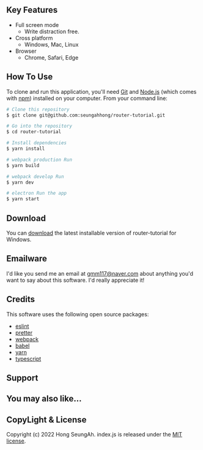 ## Key Features

- Full screen mode
  - Write distraction free.
- Cross platform
  - Windows, Mac, Linux
- Browser
  - Chrome, Safari, Edge

## How To Use

To clone and run this application, you'll need [Git](https://git-scm.com) and [Node.js](https://nodejs.org/en/download/) (which comes with [npm](http://npmjs.com)) installed on your computer. From your command line:

```bash
# Clone this repository
$ git clone git@github.com:seungahhong/router-tutorial.git

# Go into the repository
$ cd router-tutorial

# Install dependencies
$ yarn install

# webpack production Run
$ yarn build

# webpack develop Run
$ yarn dev

# electron Run the app
$ yarn start
```

## Download

You can [download](https://github.com/seungahhong/router-tutorial) the latest installable version of router-tutorial for Windows.

## Emailware

I'd like you send me an email at <gmm117@naver.com> about anything you'd want to say about this software. I'd really appreciate it!

## Credits

This software uses the following open source packages:

- [eslint](https://eslint.org/)
- [pretter](https://prettier.io/)
- [webpack](https://webpack.js.org/)
- [babel](https://babeljs.io/)
- [yarn](https://yarnpkg.com/)
- [typescript](https://www.typescriptlang.org/)

## Support

## You may also like...

## CopyLight & License

Copyright (c) 2022 Hong SeungAh. index.js is released under the [MIT license](https://opensource.org/licenses/MIT).
